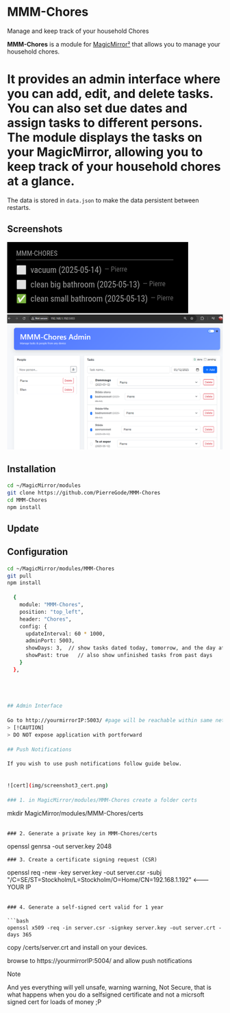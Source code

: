 # MMM-Chores

Manage and keep track of your household Chores
<p>
  

**MMM-Chores** is a module for [MagicMirror²](https://github.com/MagicMirrorOrg/MagicMirror) that allows you to manage your household chores.


It provides an admin interface where you can add, edit, and delete tasks. You can also set due dates and assign tasks to different persons. The module displays the tasks on your MagicMirror, allowing you to keep track of your household chores at a glance.
=======


The data is stored in `data.json` to make the data persistent between restarts.

## Screenshots
  
![frontend](img/screenshot1_frontend.png)
![backend](img/screenshot2_backend.png)

## Installation

```bash
cd ~/MagicMirror/modules
git clone https://github.com/PierreGode/MMM-Chores
cd MMM-Chores
npm install
```

## Update

  
 ## Configuration

```bash
cd ~/MagicMirror/modules/MMM-Chores
git pull
npm install

  {
    module: "MMM-Chores",
    position: "top_left",
    header: "Chores",
    config: {
      updateInterval: 60 * 1000,
      adminPort: 5003,
      showDays: 3,  // show tasks dated today, tomorrow, and the day after
      showPast: true   // also show unfinished tasks from past days
    }
  },




## Admin Interface

Go to http://yourmirrorIP:5003/ #page will be reachable within same network.
> [!CAUTION]
> DO NOT expose application with portforward

## Push Notifications

If you wish to use push notifications follow guide below. 


![cert](img/screenshot3_cert.png)

### 1. in MagicMirror/modules/MMM-Chores create a folder certs
```
mkdir MagicMirror/modules/MMM-Chores/certs
```

### 2. Generate a private key in MMM-Chores/certs
```
openssl genrsa -out server.key 2048
```
### 3. Create a certificate signing request (CSR)
```
openssl req -new -key server.key -out server.csr -subj "/C=SE/ST=Stockholm/L=Stockholm/O=Home/CN=192.168.1.192" <--- YOUR IP
```

### 4. Generate a self-signed cert valid for 1 year

```bash
openssl x509 -req -in server.csr -signkey server.key -out server.crt -days 365
```

copy /certs/server.crt and install on your devices.

browse to https://yourmirrorIP:5004/ and allow push notifications
> [!NOTE]
> And yes everything will yell unsafe, warning warning, Not Secure, that is what happens when you do a selfsigned certificate and not a micrsoft signed cert for loads of money ;P

